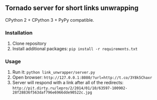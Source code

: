 ## Tornado server for short links unwrapping

CPython 2 + CPython 3 + PyPy compatible.

### Installation

1. Clone repository
2. Install additional packages: `pip install -r requirements.txt`


### Usage

1. Run it: `python link_unwrapper/server.py`
2. Open browser: `http://127.0.0.1:8080/?url=http://t.co/3Y8k5Chaxr`
3. Server will respond with a link after all of the redirects: `http://pit.dirty.ru/lepro/2/2014/01/10/63597-100902-28f28836f563daf796e6966dde90522c.jpg`
